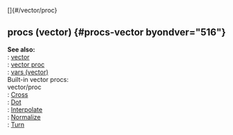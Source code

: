 []{#/vector/proc}    
## procs (vector) {#procs-vector byondver="516"}    
**See also:**    
:   [vector](/ref/vector)    
:   [vector proc](/ref/proc/vector)    
:   [vars (vector)](/ref/vector/var)    
Built-in vector procs:    
vector/proc    
:   [Cross](/ref/vector/proc/Cross)    
:   [Dot](/ref/vector/proc/Dot)    
:   [Interpolate](/ref/vector/proc/Interpolate)    
:   [Normalize](/ref/vector/proc/Normalize)    
:   [Turn](/ref/vector/proc/Turn)  